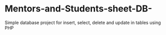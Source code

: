 # Mentors-and-Students-sheet-DB-
Simple database project for insert, select, delete and update in tables using PHP 
